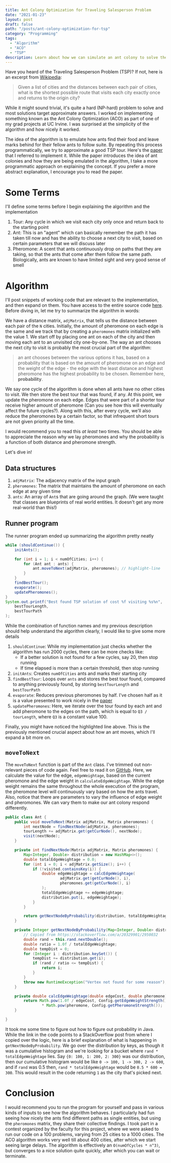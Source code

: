 ```yaml
---
title: Ant Colony Optimization for Traveling Salesperson Problem
date: "2021-01-23"
layout: post
draft: false
path: "/posts/ant-colony-optimization-for-tsp"
category: "Programming"
tags:
  - "Algorithm"
  - "ACO"
  - "TSP"
description: Learn about how we can simulate an ant colony to solve the popular traveling salesperson problem
---
```


Have you heard of the Traveling Salesperson Problem (TSP)? If not, here is an excerpt from [Wikipedia](https://en.wikipedia.org/wiki/Travelling_salesman_problem):

> Given a list of cities and the distances between each pair of cities, what is the shortest possible route that visits each city exactly once and returns to the origin city?

While it might sound trivial, it's quite a hard (NP-hard) problem to solve and most solutions target approximate answers. I worked on implementing something known as the Ant Colony Optimization (ACO) as part of one of my grad projects at UC Irvine. I was surprised at the simplicity of the algorithm and how nicely it worked.

The idea of the algorithm is to emulate how ants find their food and leave marks behind for their fellow ants to follow suite. By repeating this process programmatically, we try to approximate a good TSP tour. Here's the [paper][1] that I referred to implement it. While the paper introduces the idea of ant colonies and how they are being emulated in the algorithm, I take a more programmatic approach on explaining the concept. If you prefer a more abstract explanation, I encourage you to read the paper.

# Some Terms

I'll define some terms before I begin explaining the algorithm and the implementation

1. Tour: Any cycle in which we visit each city only once and return back to the starting point
1. Ant: This is an "agent" which can basically remember the path it has taken till now and has the ability to choose a next city to visit, based on certain parameters that we will discuss later
1. Pheromone: A scent that ants continuously drop on paths that they are taking, so that the ants that come after them follow the same path. Biologically, ants are known to have limited sight and very good sense of smell

# Algorithm

I'll post snippets of working code that are relevant to the implementation, and then expand on them. You have access to the entire source code [here][2]. Before diving in, let me try to summarize the algorithm in words:

We have a distance matrix, `adjMatrix`, that tells us the distance between each pair of the `N` cities. Initially, the amount of pheromone on each edge is the same and we track that by creating a `pheromones` matrix initialized with the value 1. We start off by placing one ant on each of the city and then moving each ant to an unvisited city one-by-one. The way an ant chooses the next city to visit is probably the most crucial part of the algorithm:

> an ant chooses between the various options it has, based on a probability that is based on the amount of pheromone on an edge and the weight of the edge - the edge with the least distance and highest pheromone has the highest probability to be chosen. Remember here, **probability**.

We say one cycle of the algorithm is done when all ants have no other cities to visit. We then store the best tour that was found, if any. At this point, we update the pheromone on each edge. Edges that were part of a shorter tour receive higher amount of pheromone (Can you see how this will eventually affect the future cycles?). Along with this, after every cycle, we'll also reduce the pheromones by a certain factor, so that infrequent short tours are not given priority all the time.

I would recommend you to read this _at least_ two times. You should be able to appreciate the reason why we lay pheromones and why the probability is a function of both distance and pheromone strength.

Let's dive in!

## Data structures

1. `adjMatrix`: The adjacency matrix of the input graph
1. `pheromones`: The matrix that maintains the amount of pheromone on each edge at any given time
1. `ants`: An array of `Ant`s that are going around the graph. (We were taught that classes are blueprints of real world entities. It doesn't get any more real-world than this!)

## Runner program

The runner program ended up summarizing the algorithm pretty neatly

```java
while (shouldContinue()) {
    initAnts();

    for (int i = 1; i < numOfCities; i++) {
        for (Ant ant : ants) {
            ant.moveToNext(adjMatrix, pheromones); // highlight-line
        }
    }
    findBestTour();
    evaporate();
    updatePheromones();
}
System.out.printf("Best found TSP solution of cost %f visiting %s%n",
    bestTourLength,
    bestTourPath
);
```

While the combination of function names and my previous description should help understand the algorithm clearly, I would like to give some more details

1. `shouldContinue`: While my implementation just checks whether the algorithm has run 2000 cycles, there can be more checks like:
   - If a better solution is not found for a few cycles, say 20, then stop running
   - If time elapsed is more than a certain threshold, then stop running
1. `initAnts`: Creates `numOfCities` ants and marks their starting city
1. `findBestTour`: Loops over `ants` and stores the best tour found, compared to anything previously found, by storing `bestTourLength` and `bestTourPath`
1. `evaporate`: Reduces previous pheromones by half. I've chosen half as it is a value presented to work nicely in the [paper][1]
1. `updatePheromones`: Here, we iterate over the tour found by each ant and add pheromone to the edges on the path, which is equal to `Q3 / tourLength`, where `Q3` is a constant value 100.

Finally, you might have noticed the highlighted line above. This is the previously mentioned crucial aspect about how an ant moves, which I'll expand a bit more on.

## `moveToNext`

The `moveToNext` function is part of the `Ant` class. I've trimmed out non-relevant pieces of code again. Feel free to read it on [GitHub][2]. Here, we calculate the value for the edge, `edgeWeightage`, based on the current pheromone and the edge weight in `calculateEdgeWeightage`. While the edge weight remains the same throughout the whole execution of the program, the pheromone level will continuously vary based on how the ants travel. Also, notice that there are parameters to vary the influence of edge weight and pheromones. We can vary them to make our ant colony respond differently.

```java
public class Ant {
    public void moveToNext(Matrix adjMatrix, Matrix pheromones) {
        int nextNode = findNextNode(adjMatrix, pheromones);
        tourLength += adjMatrix.get(getCurNode(), nextNode);
        visit(nextNode);
    }

    private int findNextNode(Matrix adjMatrix, Matrix pheromones) {
        Map<Integer, Double> distribution = new HashMap<>();
        double totalEdgeWeightage = 0.0;
        for (int i = 0; i < adjMatrix.getSize(); i++) {
            if (!visited.containsKey(i)) {
                double edgeWeightage = calcEdgeWeightage(
                        adjMatrix.get(getCurNode(), i),
                        pheromones.get(getCurNode(), i)
                );
                totalEdgeWeightage += edgeWeightage;
                distribution.put(i, edgeWeightage);
            }
        }

        return getNextNodeByProbability(distribution, totalEdgeWeightage);
    }

    private Integer getNextNodeByProbability(Map<Integer, Double> distribution, double totalEdgeWeightage) {
        // Copied from https://stackoverflow.com/a/20329901/2950032
        double rand = this.rand.nextDouble();
        double ratio = 1.0f / totalEdgeWeightage;
        double tempDist = 0;
        for (Integer i : distribution.keySet()) {
            tempDist += distribution.get(i);
            if (rand / ratio <= tempDist) {
                return i;
            }
        }
        throw new RuntimeException("Vertex not found for some reason");
    }

    private double calcEdgeWeightage(double edgeCost, double pheromone) {
        return Math.pow(1.0f / edgeCost, Config.getEdgeWeightStrength())
                * Math.pow(pheromone, Config.getPheromoneStrength());
    }

}
```

It took me some time to figure out how to figure out probability in Java. While the link in the code points to a StackOverflow post from where I copied over the logic, here is a brief explanation of what is happening in `getNextNodeByProbability`. We go over the distribution by keys, as though it was a cumulative histogram and we're looking for a bucket where `rand * totalEdgeWeightage` lies. Say `{0: 100, 1: 200, 2: 300}` was our distribution, then our cumulative histogram would be like `0 -> 100, 1 -> 300, 2 -> 600`, and if `rand` was 0.5 then, `rand * totalEdgeWeightage` would be `0.5 * 600 = 300`. This would result in the code returning `1` as the city that's picked next.

# Conclusion

I would recommend you to run the program for yourself and pass in various kinds of inputs to see how the algorithm behaves. I particularly had fun seeing how nicely the ants find different paths as single entities, but using the `pheromones` matrix, they share their collective findings. I took part in a contest organized by the faculty for this project, where we were asked to run our code on a 100 problems, varying from 25 cities to a 1000 cities. The ACO algorithm works very well till about 400 cities, after which we start seeing large delays. The algorithm is effectively an `O(numOfCycles * n^3)`, but converges to a nice solution quite quickly, after which you can wait or terminate.

[1]: https://www.researchgate.net/publication/2573263_Positive_Feedback_as_a_Search_Strategy
[2]: https://github.com/maazadeeb/tsp-aco

